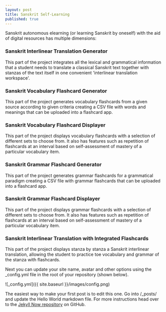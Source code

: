 ```yaml
---
layout: post
title: Sanskrit Self-Learning
published: true
---
```


Sanskrit autonomous elearning (or learning Sanskrit by oneself) with the aid of digital resources has multiple dimensions: 

### Sanskrit Interlinear Translation Generator
This part of the project integrates all the lexical and grammatical information that a student
needs to translate a classical Sanskrit text together with stanzas of the text itself
in one convenient 'interlinear translation workspace'.

### Sanskrit Vocabulary Flashcard Generator
This part of the project generates vocabulary flashcards from a given source according to given
criteria creating a CSV file with words and meanings that can be uploaded into a flashcard app.

### Sanskrit Vocabulary Flashcard Displayer
This part of the project displays vocabulary flashcards with a selection of different sets to choose from.
It also has features such as repetition of flashcards at an interval based on self-assessment of 
mastery of a particular vocabulary item. 

### Sanskrit Grammar Flashcard Generator
This part of the project generates grammar flashcards for a grammatical paradigm creating a CSV file 
with grammar flashcards that can be uploaded into a flashcard app.

### Sanskrit Grammar Flashcard Displayer
This part of the project displays grammar flashcards with a selection of different sets to choose from.
It also has features such as repetition of flashcards at an interval based on self-assessment of 
mastery of a particular vocabulary item.

### Sanskrit Interlinear Translation with Integrated Flashcards
This part of the project displays stanza by stanza a Sanskrit interlinear translation, allowing the student to practice toe vocabulary and grammar of the stanza with flashcards. 


Next you can update your site name, avatar and other options using the _config.yml file in the root of your repository (shown below).

![_config.yml]({{ site.baseurl }}/images/config.png)

The easiest way to make your first post is to edit this one. Go into /_posts/ and update the Hello World markdown file. For more instructions head over to the [Jekyll Now repository](https://github.com/barryclark/jekyll-now) on GitHub.
